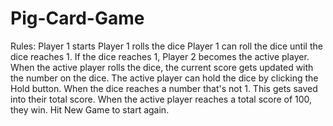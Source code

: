# Pig-Card-Game

Rules: Player 1 starts Player 1 rolls the dice Player 1 can roll the dice until the dice reaches 1. If the dice reaches 1, Player 2 becomes the active player. When the active player rolls the dice, the current score gets updated with the number on the dice. The active player can hold the dice by clicking the Hold button. When the dice reaches a number that's not 1. This gets saved into their total score. When the active player reaches a total score of 100, they win. Hit New Game to start again.
